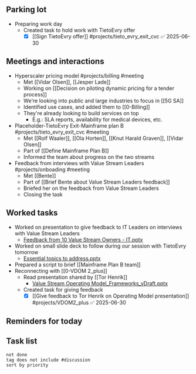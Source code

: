## Parking lot
- Preparing work day
	- Created task to hold work with TietoEvry offer
		- [x] [[Sign TietoEvry offer]] #projects/tieto_evry_exit_cvc ✅ 2025-06-30
## Meetings and interactions
- Hyperscaler pricing model #projects/billing  #meeting 
	- Met [[Vidar Olsen]], [[Jesper Lade]]
	- Working on [[Decision on piloting dynamic pricing for a tender process]]
	- We're looking into public and large industries to focus in [[5G SA]]
	- Identified use cases, and added them to [[0-Billing]]
	- They're already looking to build services on top
		- E.g.: SLA reports, availability for medical devices, etc.
- Placeholder-TietoEvry Exit-Mainframe plan B #projects/tieto_evry_exit_cvc  #meeting 
	- Met [[Rolf Waaler]], [[Ola Horten]], [[Knut Harald Graven]], [[Vidar Olsen]]
	- Part of [[Define Mainframe Plan B]]
	- Informed the team about progress on the two streams
- Feedback from interviews with Value Stream Leaders #projects/onboading #meeting 
	- Met [[Bente]]
	- Part of [[Brief Bente about Value Stream Leaders feedback]]
	- Briefed her on the feedback from Value Stream Leaders
	- Closing the task

## Worked tasks
- Worked on presentation to give feedback to IT Leaders on interviews with Value Stream Leaders
	- [Feedback from 10 Value Stream Owners - IT.pptx](https://telenorgroup-my.sharepoint.com/:p:/g/personal/victor_mendivil_telenor_no/Ea7gGFYJXbZKgnoECqbGVmsBTUyTwEO-O1Svg1v91F1l0A?email=mats-andre.baekkelund%40telenor.no&e=NkH93X)
- Worked on small slide deck to follow during our session with TietoEvry tomorrow
	- [Essential topics to address.pptx](https://telenorgroup-my.sharepoint.com/:p:/r/personal/victor_mendivil_telenor_no/Documents/1-Projects/TietoEvry%20Exit/Plan%20B/Essential%20topics%20to%20address.pptx?d=wf1eeca18cd8c4f5da53dbf99aa572cd0&csf=1&web=1&e=JYEOR0)
- Prepared a script to brief [[Mainframe Plan B team]]
- Reconnecting with [[0-VDOM 2_plus]]
	- Read presentation shared by [[Tor Henrik]]
		- [Value Stream Operating Model_Frameworks_vDraft.pptx](https://telenorgroup.sharepoint.com/:p:/r/sites/T-Program-TransformationOfficeTelenorNorgeAS/Shared%20Documents/General/07%20Specific%20initiatives/VDOM%20and%20KPIs/Value%20Stream%20Operating%20Model_Frameworks_vDraft.pptx?d=w5e479b993fae41739fbc0958c486bbc2&csf=1&web=1&e=XYafls)
	- Created task for giving feedback
		- [x] [[Give feedback to Tor Henrik on Operating Model presentation]] #projects/VDOM2_plus ✅ 2025-06-30

## Reminders for today

## Task list

```tasks
not done
tag does not include #discussion 
sort by priority
```
